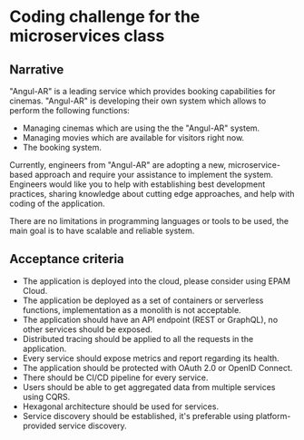 # Coding challenge for the microservices class

## Narrative

"Angul-AR" is a leading service which provides booking capabilities for cinemas. "Angul-AR" is
developing their own system which allows to perform the following functions:

* Managing cinemas which are using the the "Angul-AR" system.
* Managing movies which are available for visitors right now.
* The booking system.

Currently, engineers from "Angul-AR" are adopting a new, microservice-based approach and require
your assistance to implement the system. Engineers would like you to help with establishing best
development practices, sharing knowledge about cutting edge approaches, and help with coding of the
application.

There are no limitations in programming languages or tools to be used, the main goal is to have
scalable and reliable system.

## Acceptance criteria

* The application is deployed into the cloud, please consider using EPAM Cloud.
* The application be deployed as a set of containers or serverless functions, implementation as a
  monolith is not acceptable.
* The application should have an API endpoint (REST or GraphQL), no other services should be
  exposed.
* Distributed tracing should be applied to all the requests in the application.
* Every service should expose metrics and report regarding its health.
* The application should be protected with OAuth 2.0 or OpenID Connect.
* There should be CI/CD pipeline for every service.
* Users should be able to get aggregated data from multiple services using CQRS.
* Hexagonal architecture should be used for services.
* Service discovery should be established, it's preferable using platform-provided service
  discovery. 